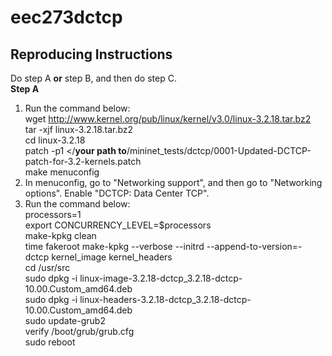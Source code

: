 # eec273dctcp
## Reproducing Instructions
Do step A <strong>or</strong> step B, and then do step C. <br>
<strong> Step A </strong> <br>
1)	Run the command below: <br>
wget http://www.kernel.org/pub/linux/kernel/v3.0/linux-3.2.18.tar.bz2 <br>
tar -xjf linux-3.2.18.tar.bz2 <br>
cd linux-3.2.18 <br>
patch -p1 </**your path to**/mininet_tests/dctcp/0001-Updated-DCTCP-patch-for-3.2-kernels.patch <br>
make menuconfig <br>
2)	In menuconfig, go to "Networking support", and then go to "Networking options". Enable "DCTCP: Data Center TCP". <br>
3)	Run the command below:<br>
processors=1 <br>
export CONCURRENCY_LEVEL=$processors <br>
make-kpkg clean <br>
time fakeroot make-kpkg --verbose --initrd --append-to-version=-dctcp kernel_image kernel_headers <br>
cd /usr/src <br>
sudo dpkg -i linux-image-3.2.18-dctcp_3.2.18-dctcp-10.00.Custom_amd64.deb <br>
sudo dpkg -i linux-headers-3.2.18-dctcp_3.2.18-dctcp-10.00.Custom_amd64.deb <br>
sudo update-grub2 <br>
verify /boot/grub/grub.cfg <br>
sudo reboot <br>
